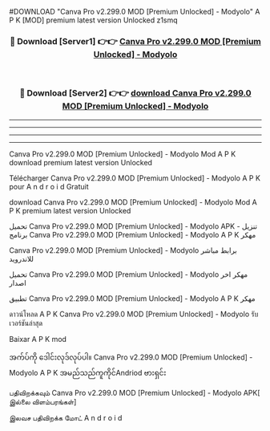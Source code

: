 #DOWNLOAD "Canva Pro v2.299.0 MOD [Premium Unlocked]  - Modyolo" A P K [MOD] premium latest version Unlocked z1smq 



<div align="center">

<h3>🔴 Download [Server1] 👉👉 <a href="https://apkdownload12.web.app/?title=Canva Pro v2.299.0 MOD [Premium Unlocked]  - Modyolo">Canva Pro v2.299.0 MOD [Premium Unlocked]  - Modyolo </a></h3><br>

<h3>🔴 Download [Server2] 👉👉 <a href="https://apkdownload12.web.app/?title=Canva Pro v2.299.0 MOD [Premium Unlocked]  - Modyolo">download Canva Pro v2.299.0 MOD [Premium Unlocked]  - Modyolo </a></h3>
</div>


----------------------------------------------------------

----------------------------------------------------------

----------------------------------------------------------

----------------------------------------------------------


Canva Pro v2.299.0 MOD [Premium Unlocked]  - Modyolo Mod A P K download premium latest version Unlocked

Télécharger  Canva Pro v2.299.0 MOD [Premium Unlocked]  - Modyolo A P K pour A n d r o i d Gratuit

download Canva Pro v2.299.0 MOD [Premium Unlocked]  - Modyolo Mod A P K premium latest version Unlocked

تحميل Canva Pro v2.299.0 MOD [Premium Unlocked]  - Modyolo APK - تنزيل برنامج Canva Pro v2.299.0 MOD [Premium Unlocked]  - Modyolo A P K مهكر

Canva Pro v2.299.0 MOD [Premium Unlocked]  - Modyolo برابط مباشر للاندرويد

تحميل Canva Pro v2.299.0 MOD [Premium Unlocked]  - Modyolo مهكر اخر اصدار

تطبيق Canva Pro v2.299.0 MOD [Premium Unlocked]  - Modyolo A P K مهكر

ดาวน์โหลด A P K Canva Pro v2.299.0 MOD [Premium Unlocked]  - Modyolo รับเวอร์ชันล่าสุด

Baixar A P K mod

အက်ပ်ကို ဒေါင်းလုဒ်လုပ်ပါ။ Canva Pro v2.299.0 MOD [Premium Unlocked]  - Modyolo A P K အမည်သည်ကူကိုင်Andriod ဗားရှင်း

பதிவிறக்கவும் Canva Pro v2.299.0 MOD [Premium Unlocked]  - Modyolo APK[ இல்லை விளம்பரங்கள்] 
 
இலவச பதிவிறக்க மோட் A n d r o i d




